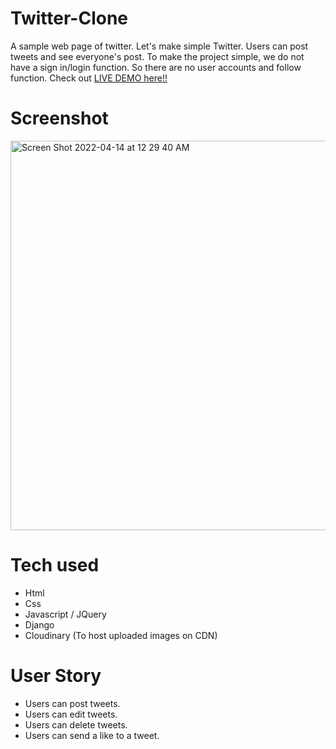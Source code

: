 # Twitter-Clone
A sample web page of twitter.
Let's make simple Twitter. Users can post tweets and see everyone's post.
To make the project simple, we do not have a sign in/login function.
So there are no user accounts and follow function.
Check out [LIVE DEMO here!!](https://merci-twitter-clone.herokuapp.com/)
# Screenshot
 <img width="623" alt="Screen Shot 2022-04-14 at 12 29 40 AM" src="https://user-images.githubusercontent.com/99232100/163314167-ed938f20-4f4b-48eb-bf01-bd14e5ec54ea.png">
 
# Tech used
* Html
* Css
* Javascript / JQuery
* Django
* Cloudinary (To host uploaded images on CDN)
# User Story
* Users can post tweets.
* Users can edit tweets.
* Users can delete tweets.
* Users can send a like to a tweet.
